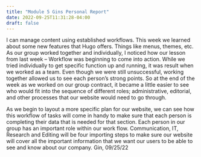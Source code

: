 ```yaml
---
title: "Module 5 Gins Personal Report"
date: 2022-09-25T11:31:28-04:00
draft: false
---
```

I can manage content using established workflows.
This week we learned about some new features that Hugo offers.  Things like menus, themes, etc.  As our group worked together and individually, I noticed how our lesson from last week – Workflow was beginning to come into action.  While we tried individually to get specific function up and running, it was result when we worked as a team.  Even though we were still unsuccessful, working together allowed us to see each person’s strong points.  So at the end of the week as we worked on our group contract, it became a little easier to see who would fit into the sequence of different roles; administrative, editorial, and other processes that our website would need to go through.  

As we begin to layout a more specific plan for our website, we can see how this workflow of tasks will come in handy to make sure that each person is completing their data that is needed for that section.  Each person in our group has an important role within our work flow.  Communication, IT, Research and Editing will be four importing steps to make sure our website will cover all the important information that we want our users to be able to see and know about our company.
Gin,  09/25/22

